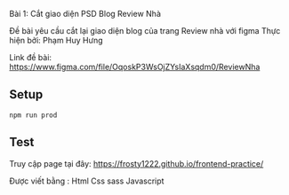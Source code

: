 Bài 1: Cắt giao diện PSD Blog Review Nhà

Đề bài yêu cầu cắt lại giao diện blog của trang Review nhà với figma Thực hiện bởi: Phạm Huy Hưng

Link đề bài: https://www.figma.com/file/OqoskP3WsOjZYsIaXsqdm0/ReviewNha

## Setup
```
npm run prod
```
## Test
Truy cập page tại đây:  https://frosty1222.github.io/frontend-practice/

Được viết bằng :
    Html
    Css
    sass
    Javascript
